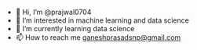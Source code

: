 - 👋 Hi, I’m @prajwal0704
- 👀 I’m interested in machine learning and data science 
- 🌱 I’m currently learning data science
- 📫 How to reach me ganeshprasadsnp@gmail.com

